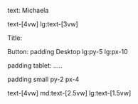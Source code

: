 text: Michaela

text-[4vw] lg:text-[3vw]

Title:

Button:
padding Desktop
lg:py-5 lg:px-10

padding tablet:
.....

padding small
py-2 px-4

text-[4vw] md:text-[2.5vw] lg:text-[1.5vw]
